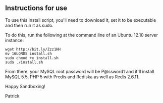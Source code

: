 ## Instructions for use

To use this install script, you'll need to download it, set it to be executable and then run it as sudo.  

To do this, run the following at the command line of an Ubuntu 12.10 server instance:

```shell
wget http://bit.ly/Zzz1HH
mv 16LQNDS install.sh
sudo chmod +x install.sh
sudo ./install.sh
```

From there, your MySQL root password will be P@ssword1 and it'll install MySQL 5.5, PHP 5 with Predis and Rediska as well as Redis 2.6.11.

Happy Sandboxing!

Patrick